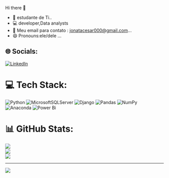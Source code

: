 Hi there 👋



- 🔭 estudante de Ti..
- 💻 developer,Data analysts
- 💬 Meu email para contato : jonatacesar000@gmail.com...
- 😄 Pronouns:ele/dele ...


## 🌐 Socials:
[![LinkedIn](https://img.shields.io/badge/LinkedIn-%230077B5.svg?logo=linkedin&logoColor=white)](https://linkedin.com/in/jonata-oliveira165) 

# 💻 Tech Stack:
![Python](https://img.shields.io/badge/python-3670A0?style=plastic&logo=python&logoColor=ffdd54) ![MicrosoftSQLServer](https://img.shields.io/badge/Microsoft%20SQL%20Server-CC2927?style=plastic&logo=microsoft%20sql%20server&logoColor=white) ![Django](https://img.shields.io/badge/django-%23092E20.svg?style=plastic&logo=django&logoColor=white) ![Pandas](https://img.shields.io/badge/pandas-%23150458.svg?style=plastic&logo=pandas&logoColor=white) ![NumPy](https://img.shields.io/badge/numpy-%23013243.svg?style=plastic&logo=numpy&logoColor=white) ![Anaconda](https://img.shields.io/badge/Anaconda-%2344A833.svg?style=plastic&logo=anaconda&logoColor=white) ![Power Bi](https://img.shields.io/badge/power_bi-F2C811?style=plastic&logo=powerbi&logoColor=black)
# 📊 GitHub Stats:
![](https://github-readme-stats.vercel.app/api?username=jonata0001&theme=dracula&hide_border=false&include_all_commits=false&count_private=false)<br/>
![](https://github-readme-streak-stats.herokuapp.com/?user=jonata0001&theme=dracula&hide_border=false)<br/>
![](https://github-readme-stats.vercel.app/api/top-langs/?username=jonata0001&theme=dracula&hide_border=false&include_all_commits=false&count_private=false&layout=compact)

---
[![](https://visitcount.itsvg.in/api?id=jonata0001&icon=0&color=6)](https://visitcount.itsvg.in)

<!-- Proudly created with GPRM ( https://gprm.itsvg.in ) -->
